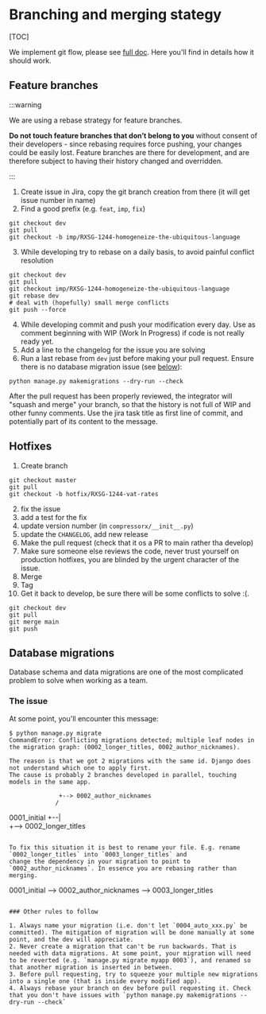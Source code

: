 # Branching and merging stategy

[TOC]


We implement git flow, please see [full doc](https://hackmd.io/42FtzZzBQhKDLJ1XgKsl0g?both). Here you'll find in details how it should work.


## Feature branches

:::warning

We are using a rebase strategy for feature branches.

**Do not touch feature branches that don’t belong to you** without consent of their developers - since rebasing requires force pushing, your changes could be easily lost. Feature branches are there for development, and are therefore subject to having their history changed and overridden.

:::
1. Create issue in Jira, copy the git branch creation from there (it will get issue number in name)
2. Find a good prefix (e.g. `feat`, `imp`, `fix`)
```
git checkout dev
git pull
git checkout -b imp/RXSG-1244-homogeneize-the-ubiquitous-language
```
3. While developing try to rebase on a daily basis, to avoid painful conflict resolution
```
git checkout dev
git pull
git checkout imp/RXSG-1244-homogeneize-the-ubiquitous-language
git rebase dev
# deal with (hopefully) small merge conflicts
git push --force
```
4. While developing commit and push your modification every day. Use as comment beginning with WIP (Work In Progress) if code is not really ready yet.
5. Add a line to the changelog for the issue you are solving
6. Run a last rebase from `dev` just before making your pull request. Ensure there is no database migration issue (see [below](#Migrations)):
```
python manage.py makemigrations --dry-run --check
```
After the pull request has been properly reviewed, the integrator will "squash and merge" your branch, so that the history is not full of WIP and other funny comments. Use the jira task title as first line of commit, and potentially part of its content to the message.


## Hotfixes
1. Create branch
```
git checkout master
git pull
git checkout -b hotfix/RXSG-1244-vat-rates
```
2. fix the issue
3. add a test for the fix
4. update version number (in `compressorx/__init__.py`)
5. update the `CHANGELOG`, add new release
6. Make the pull request (check that it os a PR to main rather tha develop)
7. Make sure someone else reviews the code, never trust yourself on production hotfixes, you are blinded by the urgent character of the issue.
8. Merge
9. Tag
10. Get it back to develop, be sure there will be some conflicts to solve :(.
```
git checkout dev
git pull
git merge main
git push
```

## Database migrations
Database schema and data migrations are one of the most complicated problem to solve when working as a team.
### The issue
At some point, you'll encounter this message:
```
$ python manage.py migrate
CommandError: Conflicting migrations detected; multiple leaf nodes in the migration graph: (0002_longer_titles, 0002_author_nicknames).

The reason is that we got 2 migrations with the same id. Django does not understand which one to apply first.
The cause is probably 2 branches developed in parallel, touching models in the same app.

```
                  +--> 0002_author_nicknames
                 /
0001_initial +--|
                 \
                  +--> 0002_longer_titles
```

To fix this situation it is best to rename your file. E.g. rename `0002_longer_titles` into `0003_longer_titles` and
change the dependency in your migration to point to `0002_author_nicknames`. In essence you are rebasing rather than merging.

```
0001_initial --> 0002_author_nicknames --> 0003_longer_titles
```

### Other rules to follow

1. Always name your migration (i.e. don't let `0004_auto_xxx.py` be committed). The mitigation of migration will be done manually at some point, and the dev will appreciate.
2. Never create a migration that can't be run backwards. That is needed with data migrations. At some point, your migration will need to be reverted (e.g. `manage.py migrate myapp 0003`), and renamed so that another migration is inserted in between.
3. Before pull requesting, try to squeeze your multiple new migrations into a single one (that is inside every modified app).
4. Always rebase your branch on dev before pull requesting it. Check that you don't have issues with `python manage.py makemigrations --dry-run --check`

